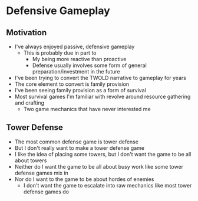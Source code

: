 # Defensive Gameplay

## Motivation

* I've always enjoyed passive, defensive gameplay
  * This is probably due in part to
    * My being more reactive than proactive
    * Defense usually involves some form of general preparation/investment in the future
* I've been trying to convert the TWOLD narrative to gameplay for years
* The core element to convert is family provision
* I've been seeing family provision as a form of survival
* Most survival games I'm familiar with revolve around resource gathering and crafting
  * Two game mechanics that have never interested me

## Tower Defense

* The most common defense game is tower defense
* But I don't really want to make a tower defense game
* I like the idea of placing some towers, but I don't want the game to be all about towers
* Neither do I want the game to be all about busy work like some tower defense games mix in
* Nor do I want to the game to be about hordes of enemies
  * I don't want the game to escalate into raw mechanics like most tower defense games do